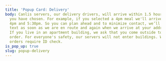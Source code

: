 ```yaml
---
title: 'Popup Card: Delivery'
body: Canlis servers, our delivery drivers, will arrive within 1.5 hours of the time
  you have chosen. For example, if you selected a 4pm meal we'll arrive sometime between
  4pm and 5:30pm. So you can plan ahead and to minimize contact, we’ll send you a
  text as soon as we are en route and again when we arrive at your address. <br><br>
  If you live in an apartment building, we ask that you come outside to pick up your
  order. For everyone's safety, our servers will not enter buildings. Wine or alcohol
  orders require ID check.
is_pop_up: true
slug: popup-delivery
---
```


